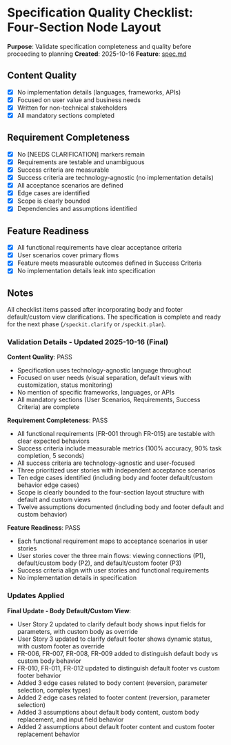 # Specification Quality Checklist: Four-Section Node Layout

**Purpose**: Validate specification completeness and quality before proceeding to planning
**Created**: 2025-10-16
**Feature**: [spec.md](../spec.md)

## Content Quality

- [x] No implementation details (languages, frameworks, APIs)
- [x] Focused on user value and business needs
- [x] Written for non-technical stakeholders
- [x] All mandatory sections completed

## Requirement Completeness

- [x] No [NEEDS CLARIFICATION] markers remain
- [x] Requirements are testable and unambiguous
- [x] Success criteria are measurable
- [x] Success criteria are technology-agnostic (no implementation details)
- [x] All acceptance scenarios are defined
- [x] Edge cases are identified
- [x] Scope is clearly bounded
- [x] Dependencies and assumptions identified

## Feature Readiness

- [x] All functional requirements have clear acceptance criteria
- [x] User scenarios cover primary flows
- [x] Feature meets measurable outcomes defined in Success Criteria
- [x] No implementation details leak into specification

## Notes

All checklist items passed after incorporating body and footer default/custom view clarifications. The specification is complete and ready for the next phase (`/speckit.clarify` or `/speckit.plan`).

### Validation Details - Updated 2025-10-16 (Final)

**Content Quality**: PASS
- Specification uses technology-agnostic language throughout
- Focused on user needs (visual separation, default views with customization, status monitoring)
- No mention of specific frameworks, languages, or APIs
- All mandatory sections (User Scenarios, Requirements, Success Criteria) are complete

**Requirement Completeness**: PASS
- All functional requirements (FR-001 through FR-015) are testable with clear expected behaviors
- Success criteria include measurable metrics (100% accuracy, 90% task completion, 5 seconds)
- All success criteria are technology-agnostic and user-focused
- Three prioritized user stories with independent acceptance scenarios
- Ten edge cases identified (including body and footer default/custom behavior edge cases)
- Scope is clearly bounded to the four-section layout structure with default and custom views
- Twelve assumptions documented (including body and footer default and custom behavior)

**Feature Readiness**: PASS
- Each functional requirement maps to acceptance scenarios in user stories
- User stories cover the three main flows: viewing connections (P1), default/custom body (P2), and default/custom footer (P3)
- Success criteria align with user stories and functional requirements
- No implementation details in specification

### Updates Applied

**Final Update - Body Default/Custom View**:
- User Story 2 updated to clarify default body shows input fields for parameters, with custom body as override
- User Story 3 updated to clarify default footer shows dynamic status, with custom footer as override
- FR-006, FR-007, FR-008, FR-009 added to distinguish default body vs custom body behavior
- FR-010, FR-011, FR-012 updated to distinguish default footer vs custom footer behavior
- Added 3 edge cases related to body content (reversion, parameter selection, complex types)
- Added 2 edge cases related to footer content (reversion, parameter selection)
- Added 3 assumptions about default body content, custom body replacement, and input field behavior
- Added 2 assumptions about default footer content and custom footer replacement behavior
